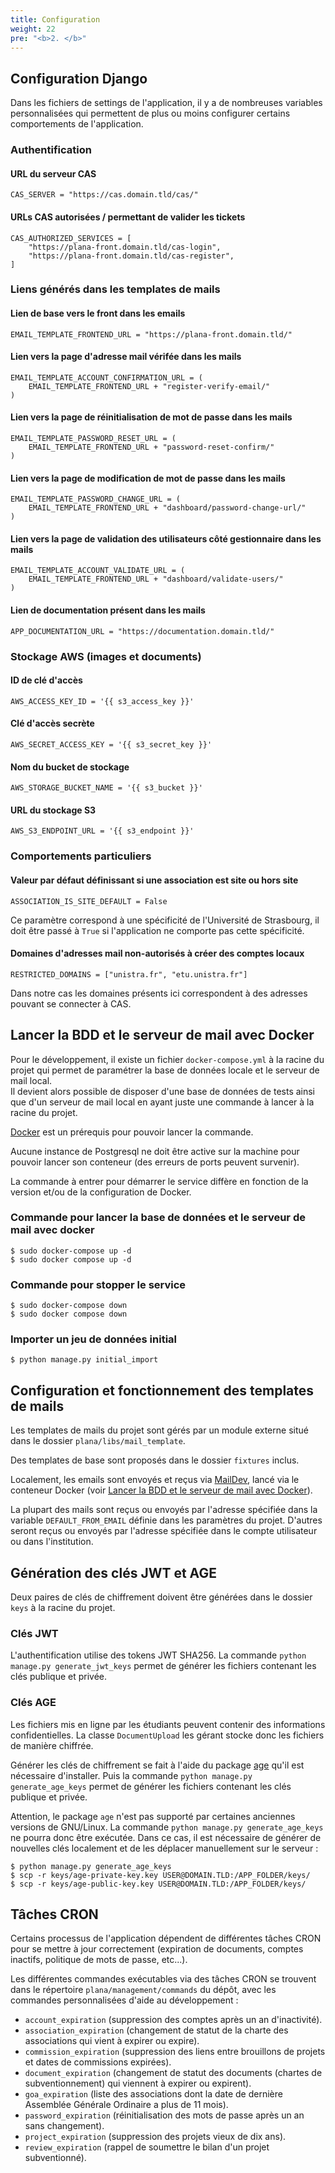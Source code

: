 ```yaml
---
title: Configuration
weight: 22
pre: "<b>2. </b>"
---
```


## Configuration Django

Dans les fichiers de settings de l'application, il y a de nombreuses variables personnalisées qui permettent de plus ou moins configurer certains comportements de l'application.

### Authentification

#### URL du serveur CAS

```
CAS_SERVER = "https://cas.domain.tld/cas/"
```

#### URLs CAS autorisées / permettant de valider les tickets

```
CAS_AUTHORIZED_SERVICES = [
    "https://plana-front.domain.tld/cas-login",
    "https://plana-front.domain.tld/cas-register",
]
```

### Liens générés dans les templates de mails

#### Lien de base vers le front dans les emails

```
EMAIL_TEMPLATE_FRONTEND_URL = "https://plana-front.domain.tld/"
```

#### Lien vers la page d'adresse mail vérifée dans les mails

```
EMAIL_TEMPLATE_ACCOUNT_CONFIRMATION_URL = (
    EMAIL_TEMPLATE_FRONTEND_URL + "register-verify-email/"
)
```

#### Lien vers la page de réinitialisation de mot de passe dans les mails

```
EMAIL_TEMPLATE_PASSWORD_RESET_URL = (
    EMAIL_TEMPLATE_FRONTEND_URL + "password-reset-confirm/"
)
```

#### Lien vers la page de modification de mot de passe dans les mails

```
EMAIL_TEMPLATE_PASSWORD_CHANGE_URL = (
    EMAIL_TEMPLATE_FRONTEND_URL + "dashboard/password-change-url/"
)
```

#### Lien vers la page de validation des utilisateurs côté gestionnaire dans les mails

```
EMAIL_TEMPLATE_ACCOUNT_VALIDATE_URL = (
    EMAIL_TEMPLATE_FRONTEND_URL + "dashboard/validate-users/"
)
```

#### Lien de documentation présent dans les mails

```
APP_DOCUMENTATION_URL = "https://documentation.domain.tld/"
```

### Stockage AWS (images et documents)

#### ID de clé d'accès

```
AWS_ACCESS_KEY_ID = '{{ s3_access_key }}'
```

#### Clé d'accès secrète

```
AWS_SECRET_ACCESS_KEY = '{{ s3_secret_key }}'
```

#### Nom du bucket de stockage

```
AWS_STORAGE_BUCKET_NAME = '{{ s3_bucket }}'
```

#### URL du stockage S3

```
AWS_S3_ENDPOINT_URL = '{{ s3_endpoint }}'
```

### Comportements particuliers

#### Valeur par défaut définissant si une association est site ou hors site

```
ASSOCIATION_IS_SITE_DEFAULT = False

```
Ce paramètre correspond à une spécificité de l'Université de Strasbourg, il doit être passé à `True` si l'application ne comporte pas cette spécificité.

#### Domaines d'adresses mail non-autorisés à créer des comptes locaux

```
RESTRICTED_DOMAINS = ["unistra.fr", "etu.unistra.fr"]
```

Dans notre cas les domaines présents ici correspondent à des adresses pouvant se connecter à CAS.

## Lancer la BDD et le serveur de mail avec Docker

Pour le développement, il existe un fichier `docker-compose.yml` à la racine du projet qui permet de paramétrer la base de données locale et le serveur de mail local.  
Il devient alors possible de disposer d'une base de données de tests ainsi que d'un serveur de mail local en ayant juste une commande à lancer à la racine du projet.

[Docker](https://docs.docker.com/) est un prérequis pour pouvoir lancer la commande.

Aucune instance de Postgresql ne doit être active sur la machine pour pouvoir lancer son conteneur (des erreurs de ports peuvent survenir).

La commande à entrer pour démarrer le service diffère en fonction de la version et/ou de la configuration de Docker.

### Commande pour lancer la base de données et le serveur de mail avec docker

```
$ sudo docker-compose up -d
$ sudo docker compose up -d
```

### Commande pour stopper le service

```
$ sudo docker-compose down
$ sudo docker compose down
```

### Importer un jeu de données initial

```
$ python manage.py initial_import
```

## Configuration et fonctionnement des templates de mails

Les templates de mails du projet sont gérés par un module externe situé dans le dossier `plana/libs/mail_template`.

Des templates de base sont proposés dans le dossier `fixtures` inclus.

Localement, les emails sont envoyés et reçus via [MailDev](https://maildev.github.io/maildev/), lancé via le conteneur Docker (voir [Lancer la BDD et le serveur de mail avec Docker](https://git.unistra.fr/di/plan_a/plana/-/wikis/Aides%20pour%20le%20d%C3%A9veloppement/Lancer%20la%20BDD%20et%20le%20serveur%20de%20mail%20avec%20Docker)).

La plupart des mails sont reçus ou envoyés par l'adresse spécifiée dans la variable `DEFAULT_FROM_EMAIL` définie dans les paramètres du projet. D'autres seront reçus ou envoyés par l'adresse spécifiée dans le compte utilisateur ou dans l'institution.

## Génération des clés JWT et AGE

Deux paires de clés de chiffrement doivent être générées dans le dossier `keys` à la racine du projet.

### Clés JWT

L'authentification utilise des tokens JWT SHA256. La commande `python manage.py generate_jwt_keys` permet de générer les fichiers contenant les clés publique et privée.

### Clés AGE

Les fichiers mis en ligne par les étudiants peuvent contenir des informations confidentielles. La classe `DocumentUpload` les gérant stocke donc les fichiers de manière chiffrée.

Générer les clés de chiffrement se fait à l'aide du package [age](https://github.com/FiloSottile/age) qu'il est nécessaire d'installer. Puis la commande `python manage.py generate_age_keys` permet de générer les fichiers contenant les clés publique et privée.

Attention, le package `age` n'est pas supporté par certaines anciennes versions de GNU/Linux. La commande `python manage.py generate_age_keys` ne pourra donc être exécutée. Dans ce cas, il est nécessaire de générer de nouvelles clés localement et de les déplacer manuellement sur le serveur :

```
$ python manage.py generate_age_keys
$ scp -r keys/age-private-key.key USER@DOMAIN.TLD:/APP_FOLDER/keys/
$ scp -r keys/age-public-key.key USER@DOMAIN.TLD:/APP_FOLDER/keys/
```

## Tâches CRON

Certains processus de l'application dépendent de différentes tâches CRON pour se mettre à jour correctement (expiration de documents, comptes inactifs, politique de mots de passe, etc...).

Les différentes commandes exécutables via des tâches CRON se trouvent dans le répertoire `plana/management/commands` du dépôt, avec les commandes personnalisées d'aide au développement :
- `account_expiration` (suppression des comptes après un an d'inactivité).
- `association_expiration` (changement de statut de la charte des associations qui vient à expirer ou expire).
- `commission_expiration` (suppression des liens entre brouillons de projets et dates de commissions expirées).
- `document_expiration` (changement de statut des documents (chartes de subventionnement) qui viennent à expirer ou expirent).
- `goa_expiration` (liste des associations dont la date de dernière Assemblée Générale Ordinaire a plus de 11 mois).
- `password_expiration` (réinitialisation des mots de passe après un an sans changement).
- `project_expiration` (suppression des projets vieux de dix ans).
- `review_expiration` (rappel de soumettre le bilan d'un projet subventionné).
